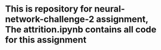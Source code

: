 # This is repository for neural-network-challenge-2 assignment, The attrition.ipynb contains all code for this assignment

